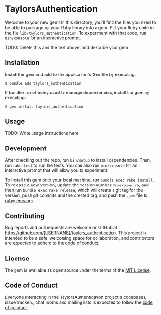 # TaylorsAuthentication

Welcome to your new gem! In this directory, you'll find the files you need to be able to package up your Ruby library into a gem. Put your Ruby code in the file `lib/taylors_authentication`. To experiment with that code, run `bin/console` for an interactive prompt.

TODO: Delete this and the text above, and describe your gem

## Installation

Install the gem and add to the application's Gemfile by executing:

    $ bundle add taylors_authentication

If bundler is not being used to manage dependencies, install the gem by executing:

    $ gem install taylors_authentication

## Usage

TODO: Write usage instructions here

## Development

After checking out the repo, run `bin/setup` to install dependencies. Then, run `rake test` to run the tests. You can also run `bin/console` for an interactive prompt that will allow you to experiment.

To install this gem onto your local machine, run `bundle exec rake install`. To release a new version, update the version number in `version.rb`, and then run `bundle exec rake release`, which will create a git tag for the version, push git commits and the created tag, and push the `.gem` file to [rubygems.org](https://rubygems.org).

## Contributing

Bug reports and pull requests are welcome on GitHub at https://github.com/[USERNAME]/taylors_authentication. This project is intended to be a safe, welcoming space for collaboration, and contributors are expected to adhere to the [code of conduct](https://github.com/[USERNAME]/taylors_authentication/blob/main/CODE_OF_CONDUCT.md).

## License

The gem is available as open source under the terms of the [MIT License](https://opensource.org/licenses/MIT).

## Code of Conduct

Everyone interacting in the TaylorsAuthentication project's codebases, issue trackers, chat rooms and mailing lists is expected to follow the [code of conduct](https://github.com/[USERNAME]/taylors_authentication/blob/main/CODE_OF_CONDUCT.md).
